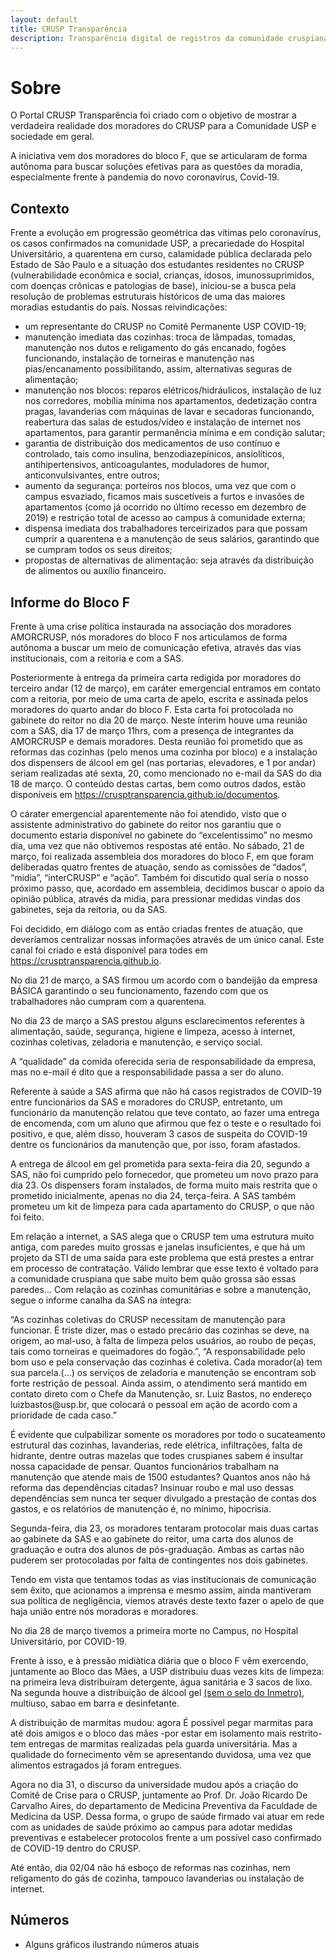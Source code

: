 ```yaml
---
layout: default
title: CRUSP Transparência
description: Transparência digital de registros da comunidade cruspiana
---
```


# Sobre

<p>O Portal CRUSP Transparência foi criado com o objetivo de mostrar a verdadeira realidade dos moradores do CRUSP para a Comunidade USP e sociedade em geral.</p>
<p>A iniciativa vem dos moradores do bloco F, que se articularam de forma autônoma para buscar soluções efetivas para as questões da moradia, especialmente frente à pandemia do novo coronavírus, Covid-19.</p>


## Contexto

Frente a evolução em progressão geométrica das vítimas pelo coronavírus, os casos confirmados na comunidade USP, a precariedade do Hospital Universitário, a quarentena em curso, calamidade pública declarada pelo Estado de São Paulo e a situação dos estudantes residentes no CRUSP (vulnerabilidade econômica e social, crianças, idosos, imunossuprimidos, com doenças crônicas e patologias de base), iniciou-se a busca pela resolução de problemas estruturais históricos de uma das maiores moradias estudantis do país. 
Nossas reivindicações:
-  um representante do CRUSP no Comitê Permanente USP COVID-19;
- manutenção imediata das cozinhas: troca de lâmpadas, tomadas, manutenção nos dutos e religamento do gás encanado, fogões funcionando, instalação de torneiras e manutenção nas pias/encanamento possibilitando, assim, alternativas seguras de alimentação;
- manutenção nos blocos: reparos elétricos/hidráulicos, instalação de luz nos corredores, mobília mínima nos apartamentos, dedetização contra pragas, lavanderias com máquinas de lavar e secadoras funcionando, reabertura das salas de estudos/vídeo e instalação de internet nos apartamentos, para garantir permanência mínima e em condição salutar;
- garantia de distribuição dos medicamentos de uso contínuo e controlado, tais como insulina, benzodiazepínicos, ansiolíticos, antihipertensivos, anticoagulantes, moduladores de humor, anticonvulsivantes, entre outros;
- aumento da segurança: porteiros nos blocos, uma vez que com o campus esvaziado, ficamos mais suscetíveis a furtos e invasões de apartamentos (como já ocorrido no último recesso em dezembro de 2019) e restrição total de acesso ao campus à comunidade externa;
- dispensa imediata dos trabalhadores terceirizados para que possam cumprir a quarentena e a manutenção de seus salários, garantindo que se cumpram todos os seus direitos;
- propostas de alternativas de alimentação: seja através da distribuição de alimentos ou auxílio financeiro.


## Informe do Bloco F

<p>Frente à uma crise política instaurada na associação dos moradores AMORCRUSP, nós moradores do bloco F nos articulamos de forma autônoma a buscar um meio de comunicação efetiva, através das vias institucionais, com a reitoria e com a SAS.</p>
<p>Posteriormente à entrega da primeira carta redigida por moradores do terceiro andar (12 de março), em caráter emergencial entramos em contato com a reitoria, por meio de uma carta de apelo, escrita e assinada pelos moradores do quarto andar do bloco F. Esta carta foi protocolada no gabinete do reitor no dia 20 de março. Neste ínterim houve uma reunião com a SAS, dia 17 de março 11hrs, com a presença de integrantes da AMORCRUSP e demais moradores. Desta reunião foi prometido que as reformas das cozinhas (pelo menos uma cozinha por bloco) e a instalação dos dispensers de álcool em gel (nas portarias, elevadores, e 1 por andar) seriam realizadas até sexta, 20, como mencionado no e-mail da SAS do dia 18 de março. O conteúdo destas cartas, bem como outros dados, estão disponíveis em <a href="./documentos">https://crusptransparencia.github.io/documentos</a>.</p>
<p>O cárater emergencial aparentemente não foi atendido, visto que o assistente administrativo do gabinete do reitor nos garantiu que o documento estaria disponível no gabinete do “excelentissimo” no mesmo dia, uma vez que não obtivemos respostas até então.
No sábado, 21 de março, foi realizada assembleia dos moradores do bloco F, em que foram deliberadas quatro frentes de atuação, sendo as comissões de “dados”, “midia”, “interCRUSP” e “ação”. Também foi discutido qual seria o nosso próximo passo, que, acordado em assembleia, decidimos buscar o apoio da opinião pública, através da midia, para pressionar medidas vindas dos gabinetes, seja da reitoria, ou da SAS.</p>
<p>Foi decidido, em diálogo com as então criadas frentes de atuação, que deveríamos centralizar nossas informações através de um único canal. Este canal foi criado e está disponível para todes em <a href="./">https://crusptransparencia.github.io</a>. </p>
<p>No dia 21 de março, a SAS firmou um acordo com o bandeijão da empresa BÁSICA garantindo o seu funcionamento, fazendo com que os trabalhadores não cumpram com a quarentena. </p>
<p>No dia 23 de março a SAS prestou alguns esclarecimentos referentes à alimentação, saúde, segurança, higiene e limpeza, acesso à internet, cozinhas coletivas, zeladoria e manutenção, e serviço social.</p>
<p>A “qualidade” da comida oferecida seria de responsabilidade da empresa, mas no e-mail é dito que a responsabilidade passa a ser do aluno.</p>
<p>Referente à saúde a SAS afirma que não há casos registrados de COVID-19 entre funcionários da SAS e moradores do CRUSP, entretanto, um funcionário da manutenção relatou que teve contato, ao fazer uma entrega de encomenda, com um aluno que afirmou que fez o teste e o resultado foi positivo, e que, além disso, houveram 3 casos de suspeita do COVID-19 dentre os funcionários da manutenção que, por isso, foram afastados.</p>
<p>A entrega de álcool em gel prometida para sexta-feira dia 20, segundo a SAS, não foi cumprido pelo fornecedor, que prometeu um novo prazo para dia 23. Os dispensers foram instalados, de forma muito mais restrita que o prometido inicialmente, apenas no dia 24, terça-feira. A SAS também prometeu um kit de limpeza para cada apartamento do CRUSP, o que não foi feito.</p>
<p>Em relação a internet, a SAS alega que o CRUSP tem uma estrutura muito antiga, com paredes muito grossas e janelas insuficientes, e que há um projeto da STI de uma saída para este problema que está prestes a entrar em processo de contratação. Válido lembrar que esse texto é voltado para a comunidade cruspiana que sabe muito bem quão grossa são essas paredes... 
Com relação as cozinhas comunitárias e sobre a manutenção, segue o informe canalha da SAS na íntegra:</p>
<p>“As cozinhas coletivas do CRUSP necessitam de manutenção para funcionar. É triste dizer, mas o estado precário das cozinhas se deve, na origem, ao mal-uso, à falta de limpeza pelos usuários, ao roubo de peças, tais como torneiras e queimadores do fogão.”, “A responsabilidade pelo bom uso e pela conservação das cozinhas é coletiva. Cada morador(a) tem sua parcela.(…) os serviços de zeladoria e manutenção se encontram sob forte restrição de pessoal. Ainda assim, o atendimento será mantido em contato direto com o Chefe da Manutenção, sr. Luiz Bastos, no endereço luizbastos@usp.br, que colocará o pessoal em ação de acordo com a prioridade de cada caso.”</p>
<p>É evidente que culpabilizar somente os moradores por todo o sucateamento estrutural das cozinhas, lavanderias, rede elétrica, infiltrações, falta de hidrante, dentre outras mazelas que todes cruspianes sabem é insultar nossa capacidade de pensar. Quantos funcionários trabalham na manutenção que atende mais de 1500 estudantes? Quantos anos não há reforma das dependências citadas? Insinuar roubo e mal uso dessas dependências sem nunca ter sequer divulgado a prestação de contas dos gastos, e os relatórios de manutenção é, no mínimo, hipocrisia.</p>
<p>Segunda-feira, dia 23, os moradores tentaram protocolar mais duas cartas ao gabinete da SAS e ao gabinete do reitor, uma carta dos alunos de graduação e outra dos alunos de pós-graduação. Ambas as cartas não puderem ser protocoladas por falta de contingentes nos dois gabinetes. </p>
<p>Tendo em vista que tentamos todas as vias institucionais de comunicação sem êxito, que acionamos a imprensa e mesmo assim, ainda mantiveram sua política de negligência, viemos através deste texto fazer o apelo de que haja união entre nós moradoras e moradores.</p>
<p>No dia 28 de março tivemos a primeira morte no Campus, no Hospital Universitário, por COVID-19.</p>
<p>Frente à isso, e à pressão midiàtica diária que o bloco F vêm exercendo, juntamente ao Bloco das Mães, a USP distribuiu duas vezes kits de limpeza: na primeira leva distribuíram detergente, água sanitária e 3 sacos de lixo. Na segunda houve a distribuição de álcool gel <a href="http://portal.anvisa.gov.br/noticias/-/asset_publisher/FXrpx9qY7FbU/content/orientacoes-para-compra-de-alcool-gel/219201/pop_up?_101_INSTANCE_FXrpx9qY7FbU_viewMode=print&_101_INSTANCE_FXrpx9qY7FbU_languageId=pt_BR" target="_blank">(sem o selo do Inmetro)</a>, multiuso, sabao em barra e desinfetante.</p>
<p>A distribuição de marmitas mudou: agora É possível pegar marmitas para até dois amigos e o bloco das mães -por estar em isolamento mais restrito- tem entregas de marmitas realizadas pela guarda universitária. Mas a qualidade do fornecimento vêm se apresentando duvidosa, uma vez que alimentos estragados já foram entregues.</p>
<p>Agora no dia 31, o discurso da universidade mudou após a criação do Comitê de Crise para o CRUSP, juntamente ao Prof. Dr. João Ricardo De Carvalho Aires, do departamento de Medicina Preventiva da Faculdade de Medicina da USP. Dessa forma, o grupo de saúde firmado vai atuar em rede com as unidades de saúde próximo ao campus para adotar medidas preventivas e estabelecer protocolos frente a um possível caso confirmado de COVID-19 dentro do CRUSP.</p>
<p>Até então, dia 02/04 não há esboço de reformas nas cozinhas, nem religamento do gás de cozinha, tampouco lavanderias ou instalação de internet.</p>


## Números

* Alguns gráficos ilustrando números atuais

